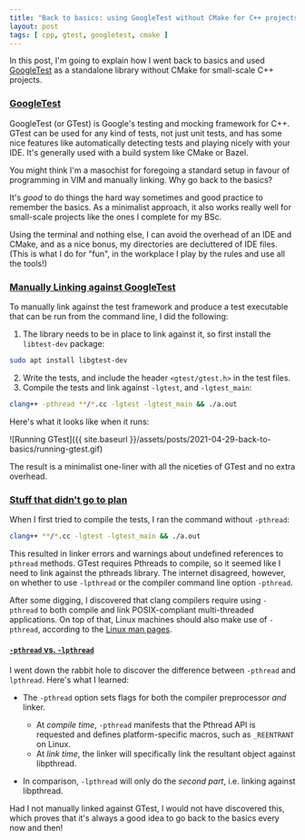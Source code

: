 ```yaml
---
title: "Back to basics: using GoogleTest without CMake for C++ projects"
layout: post
tags: [ cpp, gtest, googletest, cmake ]
---
```

In this post, I'm going to explain how I went back to basics and used
[GoogleTest](https://google.github.io/googletest/) as a standalone library
without CMake for small-scale C++ projects.

### [GoogleTest](#GoogleTest)

GoogleTest (or GTest) is Google's testing and mocking framework for C++. GTest
can be used for any kind of tests, not just unit tests, and has some nice
features like automatically detecting tests and playing nicely with your IDE.
It's generally used with a build system like CMake or Bazel.

You might think I'm a masochist for foregoing a standard setup in favour of
programming in VIM and manually linking. Why go back to the basics?
<!--more-->
It's *good* to do things the hard way sometimes and good practice to remember
the basics. As a minimalist approach, it also works really well for small-scale
projects like the ones I complete for my BSc.

Using the terminal and nothing else, I can avoid the overhead of an IDE and 
CMake, and as a nice bonus, my directories are decluttered of IDE files.
(This is what I do for "fun", in the workplace I play by the rules and use all
the tools!)

### [Manually Linking against GoogleTest](#setup-run-googletest)

To manually link against the test framework and produce a test executable that
can be run from the command line, I did the following:

1. The library needs to be in place to link against it, so first install the
   `libtest-dev` package:
  ```zsh
  sudo apt install libgtest-dev
  ```
2. Write the tests, and include the header `<gtest/gtest.h>` in the test
   files.
3. Compile the tests and link against `-lgtest`, and `-lgtest_main`: 
  ```zsh
  clang++ -pthread **/*.cc -lgtest -lgtest_main && ./a.out
  ```

Here's what it looks like when it runs:

![Running GTest]({{ site.baseurl }}/assets/posts/2021-04-29-back-to-basics/running-gtest.gif)

The result is a minimalist one-liner with all the niceties of GTest and no
extra overhead.

### [Stuff that didn't go to plan](#stuff-that-didnt-go-to-plan)

When I first tried to compile the tests, I ran the command without `-pthread`:
```zsh
clang++ **/*.cc -lgtest -lgtest_main && ./a.out
```
This resulted in linker errors and warnings about undefined references to
`pthread` methods. GTest requires Pthreads to compile, so it seemed like I need
to link against the pthreads library. The internet disagreed, however, on
whether to use `-lpthread` or the compiler command line option `-pthread`.

After some digging, I discovered that clang compilers require using `-pthread`
to both compile and link POSIX-compliant multi-threaded applications. On top of
that, Linux machines should also make use of `-pthread`, according to the
[Linux man pages](https://man7.org/linux/man-pages/man7/pthreads.7.html).

#### [ `-pthread` vs. `-lpthread`](#lpthread-vs-pthread)

I went down the rabbit hole to discover the difference between `-pthread` and
`lpthread`. Here's what I learned:

- The `-pthread` option sets flags for both the compiler preprocessor *and* linker.
  - At *compile time*, `-pthread` manifests that the Pthread API is requested
    and defines platform-specific macros, such as `_REENTRANT` on Linux.
  - At *link time*, the linker will specifically link the resultant object
    against libpthread.

- In comparison, `-lpthread` will only do the _second part_, i.e. linking against
  libpthread.

Had I not manually linked against GTest, I would not have discovered this,
which proves that it's always a good idea to go back to the basics every now
and then!

